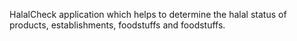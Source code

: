 HalalCheck application which helps to determine the halal status of products, establishments, foodstuffs and foodstuffs.
